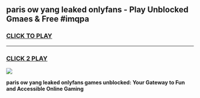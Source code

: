 
## paris ow yang leaked onlyfans - Play Unblocked Gmaes & Free #imqpa
<h3>
<a href="https://premium.freeplayer.one?title=paris_ow_yang_leaked_onlyfans&ref=03M">CLICK TO PLAY</a></h3>
<hr>

<h3>
<a href="https://premium.freeplayer.one?title=paris_ow_yang_leaked_onlyfans&ref=03M">CLICK 2 PLAY</a>
  
</h3>

<a href="https://premium.freeplayer.one?title=paris_ow_yang_leaked_onlyfans&ref=03M"><img src="https://clearcache.store/games.png"></a>


**paris ow yang leaked onlyfans games unblocked: Your Gateway to Fun and Accessible Online Gaming**
